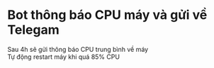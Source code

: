 # Bot thông báo CPU máy và gửi về Telegam <br>
Sau 4h sẽ gửi thông báo CPU trung bình về máy<br>
Tự động restart máy khi quá 85% CPU <br>
